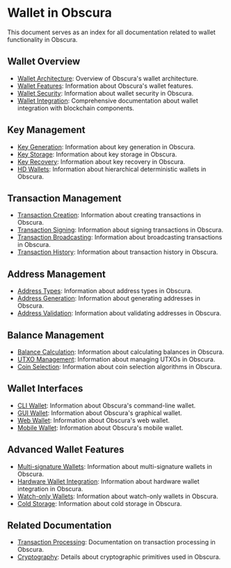 # Wallet in Obscura

This document serves as an index for all documentation related to wallet functionality in Obscura.

## Wallet Overview

- [Wallet Architecture](wallet_architecture.md): Overview of Obscura's wallet architecture.
- [Wallet Features](wallet_features.md): Information about Obscura's wallet features.
- [Wallet Security](wallet_security.md): Information about wallet security in Obscura.
- [Wallet Integration](integration.md): Comprehensive documentation about wallet integration with blockchain components.

## Key Management

- [Key Generation](key_generation.md): Information about key generation in Obscura.
- [Key Storage](key_storage.md): Information about key storage in Obscura.
- [Key Recovery](key_recovery.md): Information about key recovery in Obscura.
- [HD Wallets](hd_wallets.md): Information about hierarchical deterministic wallets in Obscura.

## Transaction Management

- [Transaction Creation](transaction_creation.md): Information about creating transactions in Obscura.
- [Transaction Signing](transaction_signing.md): Information about signing transactions in Obscura.
- [Transaction Broadcasting](transaction_broadcasting.md): Information about broadcasting transactions in Obscura.
- [Transaction History](transaction_history.md): Information about transaction history in Obscura.

## Address Management

- [Address Types](address_types.md): Information about address types in Obscura.
- [Address Generation](address_generation.md): Information about generating addresses in Obscura.
- [Address Validation](address_validation.md): Information about validating addresses in Obscura.

## Balance Management

- [Balance Calculation](balance_calculation.md): Information about calculating balances in Obscura.
- [UTXO Management](utxo_management.md): Information about managing UTXOs in Obscura.
- [Coin Selection](coin_selection.md): Information about coin selection algorithms in Obscura.

## Wallet Interfaces

- [CLI Wallet](cli_wallet.md): Information about Obscura's command-line wallet.
- [GUI Wallet](gui_wallet.md): Information about Obscura's graphical wallet.
- [Web Wallet](web_wallet.md): Information about Obscura's web wallet.
- [Mobile Wallet](mobile_wallet.md): Information about Obscura's mobile wallet.

## Advanced Wallet Features

- [Multi-signature Wallets](multisig_wallets.md): Information about multi-signature wallets in Obscura.
- [Hardware Wallet Integration](hardware_wallets.md): Information about hardware wallet integration in Obscura.
- [Watch-only Wallets](watch_only_wallets.md): Information about watch-only wallets in Obscura.
- [Cold Storage](cold_storage.md): Information about cold storage in Obscura.

## Related Documentation

- [Transaction Processing](../transactions/index.md): Documentation on transaction processing in Obscura.
- [Cryptography](../crypto/index.md): Details about cryptographic primitives used in Obscura. 